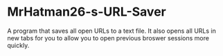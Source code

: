 # MrHatman26-s-URL-Saver
A program that saves all open URLs to a text file. It also opens all URLs in new tabs for you to allow you to open previous
broswer sessions more quickly.
